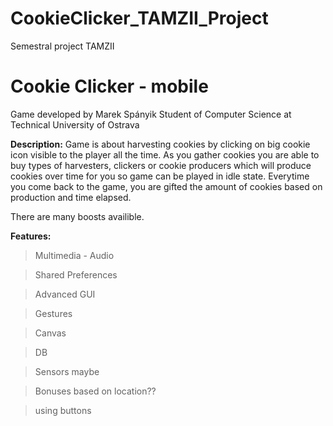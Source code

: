 # CookieClicker_TAMZII_Project
Semestral project TAMZII

<h1>Cookie Clicker - mobile</h2>

Game developed by Marek Spányik
Student of Computer Science at Technical University of Ostrava

<b>Description:</b>
Game is about harvesting cookies by clicking on big cookie icon visible to the player all the time. As you gather cookies you are able to buy types of harvesters, clickers or cookie producers which will produce cookies over time for you so game can be played in idle state. Everytime you come back to the game, you are gifted the amount of cookies based on production and time elapsed.

There are many boosts availible.



<b>Features:</b>
> Multimedia - Audio

> Shared Preferences

> Advanced GUI

> Gestures

> Canvas

> DB

> Sensors maybe

> Bonuses based on location??

> using buttons

